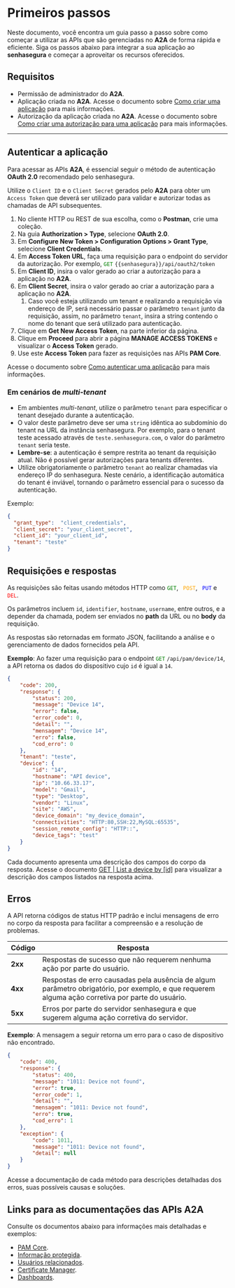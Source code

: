 # Primeiros passos

Neste documento, você encontra um guia passo a passo sobre como começar a utilizar as APIs que são gerenciadas no **A2A** de forma rápida e eficiente. 
Siga os passos abaixo para integrar a sua aplicação ao **senhasegura** e começar a aproveitar os recursos oferecidos.

## Requisitos

* Permissão de administrador do **A2A**. 
* Aplicação criada no **A2A**. Acesse o documento sobre [Como criar uma aplicação](/v3-33/docs/pt/a2a-how-to-create-an-application) para mais informações.
* Autorização da aplicação criada no **A2A**. Acesse o documento sobre [Como criar uma autorização para uma aplicação](/v3-33/docs/pt/a2a-how-to-create-an-authorization-for-an-application) para mais informações.
---


## Autenticar a aplicação

Para acessar as APIs **A2A**, é essencial seguir o método de autenticação **OAuth 2.0** recomendado pelo senhasegura. 

Utilize o ```Client ID``` e o ```Client Secret``` gerados pelo **A2A** para obter um ```Access Token``` que deverá ser utilizado para validar e autorizar todas as chamadas de API subsequentes.

1. No cliente HTTP ou REST de sua escolha, como o **Postman**, crie uma coleção.
2. Na guia **Authorization > Type**, selecione **OAuth 2.0**.
3. Em **Configure New Token > Configuration Options > Grant Type**, selecione **Client Credentials**.
4. Em **Access Token URL**, faça uma requisição para o endpoint do servidor da autorização. Por exemplo, <code><span style="color:green">GET</code></span> `{{senhasegura}}/api/oauth2/token`
5. Em **Client ID**, insira o valor gerado ao criar a autorização para a aplicação no **A2A**.
6. Em **Client Secret**, insira o valor gerado ao criar a autorização para a aplicação no **A2A**.
    1. Caso você esteja utilizando um tenant e realizando a requisição via endereço de IP, será necessário passar o parâmetro `tenant` junto da requisição, assim, no parâmetro `tenant`, insira a string contendo o nome do tenant que será utilizado para autenticação.
7. Clique em **Get New Access Token**, na parte inferior da página.
8. Clique em **Proceed** para abrir a página **MANAGE ACCESS TOKENS** e visualizar o **Access Token** gerado.
9. Use este **Access Token** para fazer as requisições nas APIs **PAM Core**.

Acesse o documento sobre [Como autenticar uma aplicação](/v3-33/docs/pt/a2a-how-to-authenticate-an-application) para mais informações.

### Em cenários de *multi-tenant*

* Em ambientes *multi-tenant*, utilize o parâmetro `tenant` para especificar o tenant desejado durante a autenticação. 
* O valor deste parâmetro deve ser uma `string` idêntica ao subdomínio do tenant na URL da instância senhasegura. Por exemplo, para o tenant teste acessado através de `teste.senhasegura.com`, o valor do parâmetro `tenant` seria teste.
* **Lembre-se**: a autenticação é sempre restrita ao tenant da requisição atual. Não é possível gerar autorizações para tenants diferentes.
* Utilize obrigatoriamente o parâmetro `tenant` ao realizar chamadas via endereço IP do senhasegura. Neste cenário, a identificação automática do tenant é inviável, tornando o parâmetro essencial para o sucesso da autenticação.

Exemplo:

```json
{
  "grant_type":  "client_credentials",
  "client_secret": "your_client_secret",
  "client_id": "your_client_id",
  "tenant": "teste"
}
```

## Requisições e respostas

As requisições são feitas usando métodos HTTP como <code><span style="color:green">GET</code></span>, <code><span style="color:orange"> POST</code></span>, <code><span style="color:blue"> PUT</code></span> e <code><span style="color:RED"> DEL</code></span>.


Os parâmetros incluem ```id```, ```identifier```, ```hostname```, ```username```, entre outros, e a depender da chamada, podem ser enviados no **path** da URL ou no **body** da requisição.


As respostas são retornadas em formato JSON, facilitando a análise e o gerenciamento de dados fornecidos pela API.

**Exemplo**: 
Ao fazer uma requisição para o endpoint <code><span style="color:green">GET</code></span> ```/api/pam/device/14```, a API retorna os dados do dispositivo cujo ```id``` é igual a  ```14```.

```json
{
    "code": 200,
    "response": {
        "status": 200,
        "message": "Device 14",
        "error": false,
        "error_code": 0,
        "detail": "",
        "mensagem": "Device 14",
        "erro": false,
        "cod_erro": 0
    },
    "tenant": "teste",
    "device": {
        "id": "14",
        "hostname": "API device",
        "ip": "10.66.33.17",
        "model": "Gmail",
        "type": "Desktop",
        "vendor": "Linux",
        "site": "AWS",
        "device_domain": "my_device_domain",
        "connectivities": "HTTP:80,SSH:22,MySQL:65535",
        "session_remote_config": "HTTP::",
        "device_tags": "test"
    }
}
```
Cada documento apresenta uma descrição dos campos do corpo da resposta.
Acesse o documento [GET | List a device by [id]](/v3-33/docs/pt/api-get-list-a-device) para visualizar a descrição dos campos listados na resposta acima.

## Erros


A API retorna códigos de status HTTP padrão e inclui mensagens de erro no corpo da resposta para facilitar a compreensão e a resolução de problemas.

| Código | Resposta |
| --- | --- |
| **2xx** | Respostas de sucesso que não requerem nenhuma ação por parte do usuário. |
| **4xx** | Respostas de erro causadas pela ausência de algum parâmetro obrigatório, por exemplo, e que requerem alguma ação corretiva por parte do usuário.|
| **5xx** | Erros por parte do servidor senhasegura e que sugerem alguma ação corretiva do servidor.  |

**Exemplo**:
A mensagem a seguir retorna um erro para o caso de dispositivo não encontrado. 

```json
{
    "code": 400,
    "response": {
        "status": 400,
        "message": "1011: Device not found",
        "error": true,
        "error_code": 1,
        "detail": "",
        "mensagem": "1011: Device not found",
        "erro": true,
        "cod_erro": 1
    },
    "exception": {
        "code": 1011,
        "message": "1011: Device not found",
        "detail": null
    }
}
```
Acesse a documentação de cada método para descrições detalhadas dos erros, suas possíveis causas e soluções.

## Links para as documentações das APIs A2A

Consulte os documentos abaixo para informações mais detalhadas e exemplos:


* [PAM Core](/v3-33/docs/pt/api-a2a-pam-core).
* [Informação protegida](/v3-33/docs/pt/api-a2a-protected-information).
* [Usuários relacionados](/v3-33/docs/pt/api-a2a-related-users).
* [Certificate Manager](/v3-33/docs/pt/a2a-api-certificate-manager).
* [Dashboards](/v3-33/docs/pt/api-dashboards).


